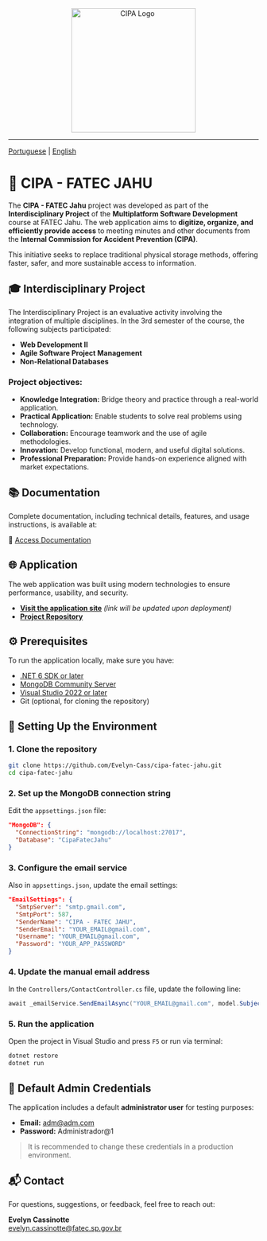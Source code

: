 
<div align="center">
  <img src="https://github.com/Evelyn-Cass/fatec-jahu-cipa/blob/main/images/cipa-fatec-jahu.png" alt="CIPA Logo" width="250"/>
</div>

---

[Portuguese](https://github.com/Evelyn-Cass/fatec-jahu-cipa/tree/main?tab=readme-ov-file#cipa---fatec-jahu) | [English](#cipa---fatec-jahu)

# 📌 CIPA - FATEC JAHU

The **CIPA - FATEC Jahu** project was developed as part of the **Interdisciplinary Project** of the **Multiplatform Software Development** course at FATEC Jahu. The web application aims to **digitize, organize, and efficiently provide access** to meeting minutes and other documents from the **Internal Commission for Accident Prevention (CIPA)**.

This initiative seeks to replace traditional physical storage methods, offering faster, safer, and more sustainable access to information.

## 🎓 Interdisciplinary Project

The Interdisciplinary Project is an evaluative activity involving the integration of multiple disciplines. In the 3rd semester of the course, the following subjects participated:

- **Web Development II**
- **Agile Software Project Management**
- **Non-Relational Databases**

### Project objectives:

- **Knowledge Integration:** Bridge theory and practice through a real-world application.
- **Practical Application:** Enable students to solve real problems using technology.
- **Collaboration:** Encourage teamwork and the use of agile methodologies.
- **Innovation:** Develop functional, modern, and useful digital solutions.
- **Professional Preparation:** Provide hands-on experience aligned with market expectations.

## 📚 Documentation

Complete documentation, including technical details, features, and usage instructions, is available at:

🔗 [Access Documentation](https://github.com/Evelyn-Cass/fatec-jahu-cipa/tree/main/Documentation)

## 🌐 Application

The web application was built using modern technologies to ensure performance, usability, and security.

- **[Visit the application site](#)** *(link will be updated upon deployment)*
- **[Project Repository](https://github.com/Evelyn-Cass/cipa-fatec-jahu)**

## ⚙️ Prerequisites

To run the application locally, make sure you have:

- [.NET 6 SDK or later](https://dotnet.microsoft.com/download)
- [MongoDB Community Server](https://www.mongodb.com/try/download/community)
- [Visual Studio 2022 or later](https://visualstudio.microsoft.com/)
- Git (optional, for cloning the repository)

## 🔧 Setting Up the Environment

### 1. Clone the repository
```bash
git clone https://github.com/Evelyn-Cass/cipa-fatec-jahu.git
cd cipa-fatec-jahu
```

### 2. Set up the MongoDB connection string  
Edit the `appsettings.json` file:
```json
"MongoDB": {
  "ConnectionString": "mongodb://localhost:27017",
  "Database": "CipaFatecJahu"
}
```

### 3. Configure the email service
Also in `appsettings.json`, update the email settings:
```json
"EmailSettings": {
  "SmtpServer": "smtp.gmail.com",
  "SmtpPort": 587,
  "SenderName": "CIPA - FATEC JAHU",
  "SenderEmail": "YOUR_EMAIL@gmail.com",
  "Username": "YOUR_EMAIL@gmail.com",
  "Password": "YOUR_APP_PASSWORD"
}
```

### 4. Update the manual email address  
In the `Controllers/ContactController.cs` file, update the following line:
```csharp
await _emailService.SendEmailAsync("YOUR_EMAIL@gmail.com", model.Subject, body);
```

### 5. Run the application  
Open the project in Visual Studio and press `F5` or run via terminal:
```bash
dotnet restore
dotnet run
```

## 🔐 Default Admin Credentials

The application includes a default **administrator user** for testing purposes:

- **Email:** adm@adm.com  
- **Password:** Administrador@1

> It is recommended to change these credentials in a production environment.

## 📬 Contact

For questions, suggestions, or feedback, feel free to reach out:

**Evelyn Cassinotte**  
[evelyn.cassinotte@fatec.sp.gov.br](mailto:evelyn.cassinotte@fatec.sp.gov.br)
